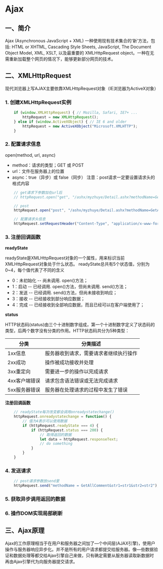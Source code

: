 # Ajax

## 一、简介

Ajax (Asynchronous JavaScript + XML) 一种使用现有技术集合的‘新’方法，包括: HTML or XHTML, Cascading Style Sheets, JavaScript, The Document Object Model, XML, XSLT, 以及最重要的 XMLHttpRequest object。一种在无需重新加载整个网页的情况下，能够更新部分网页的技术。

## 二、XMLHttpRequest

现代浏览器上写AJAX主要依靠XMLHttpRequest对象（IE浏览器为ActiveX对象）

### 1. 创建XMLHttpRequest实例

``` javascript
    if (window.XMLHttpRequest) { // Mozilla, Safari, IE7+ ...
        httpRequest = new XMLHttpRequest();
    } else if (window.ActiveXObject) { // IE 6 and older
        httpRequest = new ActiveXObject("Microsoft.XMLHTTP");
    }
```

### 2. 配置请求信息

open(method, url, async)

* method：请求的类型；GET 或 POST
* url：文件在服务器上的位置
* async：true（异步）或 false（同步） 注意：post请求一定要设置请求头的格式内容

``` javascript
    // get请求下参数加在url后
    // httpRequest.open("get", "/ashx/myzhuye/Detail.ashx?methodName=GetAllComment&str1=str1&str2=str2", true);

    // post
    httpRequest.open("post", "/ashx/myzhuye/Detail.ashx?methodName=GetAllComment", true);

    // 配置请求头信息
    httpRequest.setRequestHeader("Content-Type", "application/x-www-form-urlencoded");
```

### 3. 注册回调函数

**readyState**

readyState是XMLHttpRequest对象的一个属性，用来标识当前XMLHttpRequest对象处于什么状态。 readyState总共有5个状态值，分别为0~4，每个值代表了不同的含义

* 0：未初始化 -- 尚未调用. open()方法；
* 1：启动 -- 已经调用. open()方法，但尚未调用. send()方法；
* 2：发送 -- 已经调用. send()方法，但尚未接收到响应；
* 3：接收 -- 已经接收到部分响应数据；
* 4：完成 -- 已经接收到全部响应数据，而且已经可以在客户端使用了；

**status**

HTTP状态码(status)由三个十进制数字组成，第一个十进制数字定义了状态码的类型，后两个数字没有分类的作用。HTTP状态码共分为5种类型：

|分类 | 分类描述|
|---|---|
|1xx信息|服务器收到请求，需要请求者继续执行操作|
|2xx成功|操作被成功接收并处理|
|3xx重定向|需要进一步的操作以完成请求|
|4xx客户端错误|请求包含语法错误或无法完成请求|
|5xx服务器错误|服务器在处理请求的过程中发生了错误|

**注册回调函数**

``` javascript
    // readyState每次改变都会调用onreadystatechange()
    httpRequest.onreadystatechange = function() {
        // 值为4表示可以使用数据
        if (httpRequest.readyState === 4) {
            if (httpRequest.status === 200) {
                // 取得返回的数据
                let data = httpRequest.responseText;
                // do something
            }
        }
    }
```

### 4. 发送请求

``` javascript
    // post请求参数放send里
    httpRequest.send("methodName = GetAllComment&str1=str1&str2=str2");
```

### 5. 获取异步调用返回的数据

### 6. 操作DOM实现局部刷新

## 三、Ajax原理

Ajax的工作原理相当于在用户和服务器之间加了—个中间层(AJAX引擎)，使用户操作与服务器响应异步化。并不是所有的用户请求都提交给服务器。像—些数据验证和数据处理等都交给Ajax引擎自己来做，只有确定需要从服务器读取新数据时再由Ajax引擎代为向服务器提交请求。
